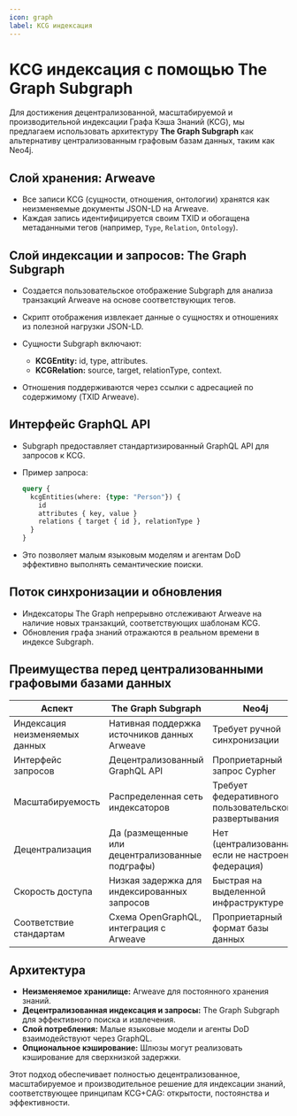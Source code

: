 ```yaml
---
icon: graph
label: KCG индексация
---
```


# KCG индексация с помощью The Graph Subgraph

Для достижения децентрализованной, масштабируемой и производительной индексации Графа Кэша Знаний (KCG), мы предлагаем использовать архитектуру **The Graph Subgraph** как альтернативу централизованным графовым базам данных, таким как Neo4j.

## Слой хранения: Arweave

* Все записи KCG (сущности, отношения, онтологии) хранятся как неизменяемые документы JSON-LD на Arweave.
* Каждая запись идентифицируется своим TXID и обогащена метаданными тегов (например, `Type`, `Relation`, `Ontology`).

## Слой индексации и запросов: The Graph Subgraph

* Создается пользовательское отображение Subgraph для анализа транзакций Arweave на основе соответствующих тегов.
* Скрипт отображения извлекает данные о сущностях и отношениях из полезной нагрузки JSON-LD.
* Сущности Subgraph включают:

  * **KCGEntity:** id, type, attributes.
  * **KCGRelation:** source, target, relationType, context.
* Отношения поддерживаются через ссылки с адресацией по содержимому (TXID Arweave).

## Интерфейс GraphQL API

* Subgraph предоставляет стандартизированный GraphQL API для запросов к KCG.
* Пример запроса:

  ```graphql
  query {
    kcgEntities(where: {type: "Person"}) {
      id
      attributes { key, value }
      relations { target { id }, relationType }
    }
  }
  ```
* Это позволяет малым языковым моделям и агентам DoD эффективно выполнять семантические поиски.

## Поток синхронизации и обновления

* Индексаторы The Graph непрерывно отслеживают Arweave на наличие новых транзакций, соответствующих шаблонам KCG.
* Обновления графа знаний отражаются в реальном времени в индексе Subgraph.

## Преимущества перед централизованными графовыми базами данных

| Аспект                  | The Graph Subgraph                      | Neo4j                                    |
| ----------------------- | --------------------------------------- | ---------------------------------------- |
| Индексация неизменяемых данных | Нативная поддержка источников данных Arweave | Требует ручной синхронизации          |
| Интерфейс запросов         | Децентрализованный GraphQL API               | Проприетарный запрос Cypher                 |
| Масштабируемость             | Распределенная сеть индексаторов             | Требует федеративного пользовательского развертывания     |
| Децентрализация        | Да (размещенные или децентрализованные подграфы) | Нет (централизованная, если не настроена федерация) |
| Скорость доступа         | Низкая задержка для индексированных запросов         | Быстрая на выделенной инфраструктуре         |
| Соответствие стандартам    | Схема OpenGraphQL, интеграция с Arweave | Проприетарный формат базы данных              |

## Архитектура

* **Неизменяемое хранилище:** Arweave для постоянного хранения знаний.
* **Децентрализованная индексация и запросы:** The Graph Subgraph для эффективного поиска и извлечения.
* **Слой потребления:** Малые языковые модели и агенты DoD взаимодействуют через GraphQL.
* **Опциональное кэширование:** Шлюзы могут реализовать кэширование для сверхнизкой задержки.

Этот подход обеспечивает полностью децентрализованное, масштабируемое и производительное решение для индексации знаний, соответствующее принципам KCG+CAG: открытости, постоянства и эффективности.
